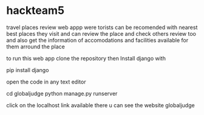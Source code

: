 # hackteam5
travel places review web appp were torists can be recomended with nearest best places they visit and can review the place and check others review too
and also get the information of accomodations and facilities available for them arround the place

to run this web app clone the repository then 
Install django with


pip install django

open the code in any text editor

cd globaljudge
python manage.py runserver

click on the localhost link available there
u can see the website globaljudge
